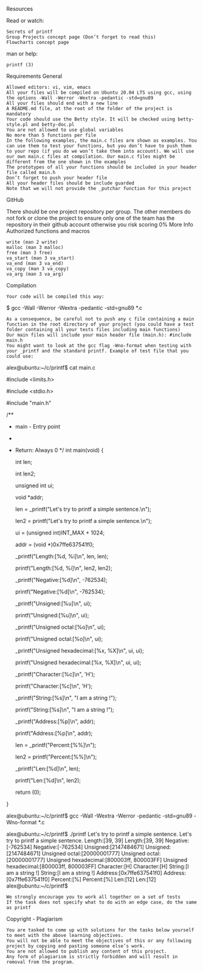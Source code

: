 Resources

Read or watch:

    Secrets of printf
    Group Projects concept page (Don’t forget to read this)
    Flowcharts concept page

man or help:

    printf (3)

Requirements
General

    Allowed editors: vi, vim, emacs
    All your files will be compiled on Ubuntu 20.04 LTS using gcc, using the options -Wall -Werror -Wextra -pedantic -std=gnu89
    All your files should end with a new line
    A README.md file, at the root of the folder of the project is mandatory
    Your code should use the Betty style. It will be checked using betty-style.pl and betty-doc.pl
    You are not allowed to use global variables
    No more than 5 functions per file
    In the following examples, the main.c files are shown as examples. You can use them to test your functions, but you don’t have to push them to your repo (if you do we won’t take them into account). We will use our own main.c files at compilation. Our main.c files might be different from the one shown in the examples
    The prototypes of all your functions should be included in your header file called main.h
    Don’t forget to push your header file
    All your header files should be include guarded
    Note that we will not provide the _putchar function for this project

GitHub

There should be one project repository per group. The other members do not fork or clone the project to ensure only one of the team has the repository in their github account otherwise you risk scoring 0%
More Info
Authorized functions and macros

    write (man 2 write)
    malloc (man 3 malloc)
    free (man 3 free)
    va_start (man 3 va_start)
    va_end (man 3 va_end)
    va_copy (man 3 va_copy)
    va_arg (man 3 va_arg)

Compilation

    Your code will be compiled this way:

$ gcc -Wall -Werror -Wextra -pedantic -std=gnu89 *.c

    As a consequence, be careful not to push any c file containing a main function in the root directory of your project (you could have a test folder containing all your tests files including main functions)
    Our main files will include your main header file (main.h): #include main.h
    You might want to look at the gcc flag -Wno-format when testing with your _printf and the standard printf. Example of test file that you could use:

alex@ubuntu:~/c/printf$ cat main.c 


#include <limits.h>

#include <stdio.h>

#include "main.h"

/**
 * main - Entry point
 *
 * Return: Always 0
 */
int main(void)
{

    int len;
   
    int len2;
   
    unsigned int ui;
   
    void *addr;

    len = _printf("Let's try to printf a simple sentence.\n");
   
    len2 = printf("Let's try to printf a simple sentence.\n");
   
    ui = (unsigned int)INT_MAX + 1024;
   
    addr = (void *)0x7ffe637541f0;
   
    _printf("Length:[%d, %i]\n", len, len);
   
    printf("Length:[%d, %i]\n", len2, len2);
   
    _printf("Negative:[%d]\n", -762534);
   
    printf("Negative:[%d]\n", -762534);
   
    _printf("Unsigned:[%u]\n", ui);
   
    printf("Unsigned:[%u]\n", ui);
   
    _printf("Unsigned octal:[%o]\n", ui);
   
    printf("Unsigned octal:[%o]\n", ui);
   
    _printf("Unsigned hexadecimal:[%x, %X]\n", ui, ui);
   
    printf("Unsigned hexadecimal:[%x, %X]\n", ui, ui);
   
    _printf("Character:[%c]\n", 'H');
   
    printf("Character:[%c]\n", 'H');
   
    _printf("String:[%s]\n", "I am a string !");
   
    printf("String:[%s]\n", "I am a string !");
   
    _printf("Address:[%p]\n", addr);
   
    printf("Address:[%p]\n", addr);
   
    len = _printf("Percent:[%%]\n");
   
    len2 = printf("Percent:[%%]\n");
   
    _printf("Len:[%d]\n", len);
   
    printf("Len:[%d]\n", len2);
   
    return (0);
   
}

alex@ubuntu:~/c/printf$ gcc -Wall -Wextra -Werror -pedantic -std=gnu89 -Wno-format *.c

alex@ubuntu:~/c/printf$ ./printf
Let's try to printf a simple sentence.
Let's try to printf a simple sentence.
Length:[39, 39]
Length:[39, 39]
Negative:[-762534]
Negative:[-762534]
Unsigned:[2147484671]
Unsigned:[2147484671]
Unsigned octal:[20000001777]
Unsigned octal:[20000001777]
Unsigned hexadecimal:[800003ff, 800003FF]
Unsigned hexadecimal:[800003ff, 800003FF]
Character:[H]
Character:[H]
String:[I am a string !]
String:[I am a string !]
Address:[0x7ffe637541f0]
Address:[0x7ffe637541f0]
Percent:[%]
Percent:[%]
Len:[12]
Len:[12]
alex@ubuntu:~/c/printf$

    We strongly encourage you to work all together on a set of tests
    If the task does not specify what to do with an edge case, do the same as printf

Copyright - Plagiarism

    You are tasked to come up with solutions for the tasks below yourself to meet with the above learning objectives.
    You will not be able to meet the objectives of this or any following project by copying and pasting someone else’s work.
    You are not allowed to publish any content of this project.
    Any form of plagiarism is strictly forbidden and will result in removal from the program.

